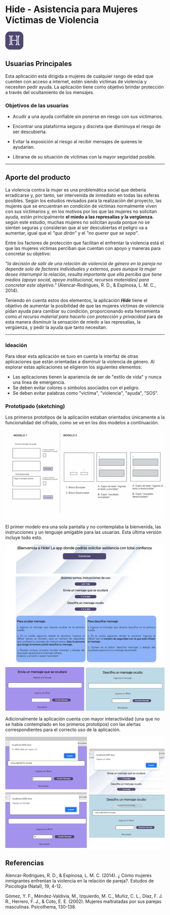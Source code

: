 # Hide - Asistencia para Mujeres Víctimas de Violencia

![image](./logo.png)

## Usuarias Principales

Esta aplicación está dirigida a mujeres de cualquier rango de edad que cuenten con acceso a internet, estén siendo víctimas de violencia y necesiten pedir ayuda. La aplicación tiene como objetivo brindar protección a través del ocultamiento de los mensajes.

### Objetivos de las usuarias

- Acudir a una ayuda confiable sin ponerse en riesgo con sus victimarios.

- Encontrar una plataforma segura y discreta que disminuya el riesgo de ser descubierta.

- Evitar la exposición al riesgo al recibir mensajes de quienes le ayudarían.

- Librarse de su situación de víctimas con la mayor seguridad posible.
___

## Aporte del producto

La violencia contra la mujer es una problemática social que debería erradicarse y, por tanto, ser intervenida de inmediato en todas las esferas posibles. Según los estudios revisados para la realización del proyecto, las mujeres que se encuentran en condición de víctimas normalmente viven con sus victimarios y, en los motivos por los que las mujeres no solicitan ayuda, están principalmente **el miedo a las represalias y la vergüenza.** según este estudio, muchas mujeres no solicitan ayuda porque no se sienten seguras y consideran que al ser descubiertas el peligro va a aumentar, igual que el *"que dirán"* y el *"no querer que se sepa"*.

Entre los factores de protección que facilitan el enfrentar la violencia está el que las mujeres víctimas perciban que cuentan con apoyo y maneras para concretar su objetivo:  

*"la decisión de salir de una relación de violencia de género en la pareja no depende solo de factores individuales y externos, pues aunque la mujer desee interrumpir la relación, resulta importante que ella perciba que tiene medios (apoyo social, apoyo institucional, recursos materiales) para concretar este objetivo."* (Alencar-Rodrigues, R. D., & Espinosa, L. M. C., 2014).

Teniendo en cuenta estos dos elementos, la aplicación ***Hide*** tiene el objetivo de aumentar la posibilidad de que las mujeres víctimas de violencia pidan ayuda para cambiar su condición, proporcionando esta herramienta como *el recurso material para hacerlo con protección y privacidad* para de esta manera disminuir la sensación de miedo a las represalias, la vergüenza, y pedir la ayuda que tanto necesitan.

___
### Ideación

Para idear esta aplicación se tuvo en cuenta la interfaz de otras aplicaciones que están orientadas a disminuir la violencia de género. Al explorar estas aplicaciones se eligieron los siguientes elementos:

- Las aplicaciones tienen la apariencia de ser de "estilo de vida" y nunca una línea de emergencia.
- Se deben evitar colores o símbolos asociados con el peligro.
- Se deben evitar palabras como "victima", "violencia", "ayuda", "SOS".

### Prototipado (sketching)

Los primeros prototipos de la aplicación estaban orientados únicamente a la funcionalidad del cifrado, como se ve en los dos modelos a continuación. 

![image](./modelos.png)

El primer modelo era una sola pantalla y no contemplaba la bienvenida, las instrucciones y un lenguaje amigable para las usuarias. Esta última versión incluye todo esto.

![image](./resultado.png)

Adicionalmente la aplicación cuenta con mayor interactividad (una que no se había contemplado en los primeros prototipos) con las alertas correspondientes para el correcto uso de la aplicación.

![image](./alerts.png)


## Referencias

Alencar-Rodrigues, R. D., & Espinosa, L. M. C. (2014). ¿ Cómo mujeres inmigrantes enfrentan la violencia en la relación de pareja?. Estudos de Psicologia (Natal), 19, 4-12.

Gómez, Y. F., Méndez-Valdivia, M., Izquierdo, M. C., Muñiz, C. L., Díaz, F. J. R., Herrero, F. J., & Coto, E. E. (2002). Mujeres maltratadas por sus parejas masculinas. Psicothema, 130-138.